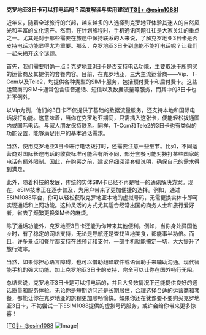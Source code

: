 **克罗地亚3日卡可以打电话吗？深度解读与实用建议[[TG💪+ @esim1088](https://t.me/s/esim1088)]**

近年来，随着全球旅行的兴起，越来越多的人选择到克罗地亚体验其迷人的自然风光和丰富的文化遗产。然而，在计划旅程时，手机通讯问题往往是大家关注的重点之一。尤其是对于那些需要在旅途中保持联系的人来说，了解克罗地亚3日卡是否支持电话功能显得尤为重要。那么，克罗地亚3日卡到底能不能打电话呢？让我们一起来揭开这个谜题。

首先，我们需要明确一点：克罗地亚3日卡是否支持电话功能，主要取决于所购买的运营商及其提供的套餐内容。目前，在克罗地亚，三大主流运营商——Vip、T-Com以及Tele2，均提供各种类型的SIM卡服务，包括预付费卡和后付费卡。这些运营商的SIM卡通常包含语音通话、短信以及数据流量等服务，而其中的3日卡也并不例外。

以Vip为例，他们的3日卡不仅提供了基础的数据流量服务，还支持本地和国际电话拨打功能。这意味着，当你在克罗地亚期间，只需插入这张卡，便能轻松拨通国内或国际电话，与家人朋友保持联系。同样，T-Com和Tele2的3日卡也有类似的功能设置，能够满足用户的基本通话需求。

当然，使用克罗地亚3日卡进行电话拨打时，还需要注意一些细节。比如，不同运营商对国际长途电话的收费标准可能会有所不同，部分套餐可能对拨打某些国家的电话有额外限制。因此，在购买之前，建议仔细阅读套餐说明，确保自己的需求得到满足。

此外，随着科技的发展，传统的实体SIM卡已经不再是唯一的通讯解决方案。现在，eSIM技术正在逐步普及，为用户带来了更加便捷的选择。例如，通过ESIM1088平台，你可以轻松获取克罗地亚本地的虚拟号码，无需更换实体卡即可实现通话和上网功能。这种灵活的方式尤其适合经常出国的商务人士和旅行爱好者，省去了频繁更换SIM卡的麻烦。

除了通话功能外，克罗地亚3日卡还能为你带来其他便利。例如，当你身处异国他乡时，有了稳定的网络支持，无论是导航还是查找当地美食，都能事半功倍。而且，许多景点和餐厅都支持在线预订和支付，一部手机就能搞定一切，大大提升了旅行效率。

当然，如果你担心语言障碍，也可以借助翻译软件或语音助手来辅助沟通。现代智能手机的强大功能，加上克罗地亚3日卡的支持，完全可以让你在国外畅行无阻。

总结来说，克罗地亚3日卡是可以打电话的，并且大多数情况下还能提供良好的通话质量和服务体验。无论你是短期访问还是长期居住，合理选择合适的运营商和套餐，都能让你在克罗地亚的旅程更加顺畅愉快。如果你还在犹豫要不要购买克罗地亚3日卡，不妨尝试一下ESIM1088提供的虚拟号码服务，或许会给你带来更多惊喜！

[[TG💪+ @esim1088](https://t.me/s/esim1088) ![Image](https://i.postimg.cc/4NQfJmqS/Snipaste-2025-05-13-00-14-12.png)]